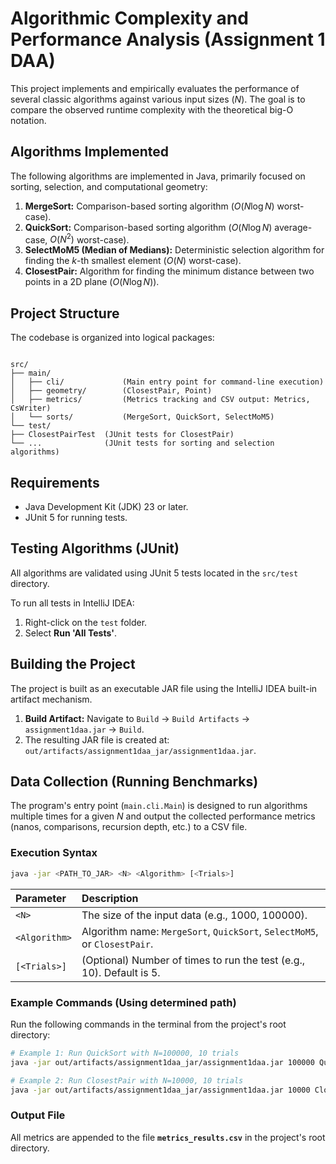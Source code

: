 
# Algorithmic Complexity and Performance Analysis (Assignment 1 DAA)

This project implements and empirically evaluates the performance of several classic algorithms against various input sizes ($N$). The goal is to compare the observed runtime complexity with the theoretical big-O notation.

## Algorithms Implemented

The following algorithms are implemented in Java, primarily focused on sorting, selection, and computational geometry:

1.  **MergeSort:** Comparison-based sorting algorithm ($O(N \log N)$ worst-case).
2.  **QuickSort:** Comparison-based sorting algorithm ($O(N \log N)$ average-case, $O(N^2)$ worst-case).
3.  **SelectMoM5 (Median of Medians):** Deterministic selection algorithm for finding the $k$-th smallest element ($O(N)$ worst-case).
4.  **ClosestPair:** Algorithm for finding the minimum distance between two points in a 2D plane ($O(N \log N)$).

## Project Structure

The codebase is organized into logical packages:

```

src/
├── main/
│   ├── cli/             (Main entry point for command-line execution)
│   ├── geometry/        (ClosestPair, Point)
│   ├── metrics/         (Metrics tracking and CSV output: Metrics, CsWriter)
│   └── sorts/           (MergeSort, QuickSort, SelectMoM5)
└── test/
├── ClosestPairTest  (JUnit tests for ClosestPair)
└── ...              (JUnit tests for sorting and selection algorithms)

````

## Requirements

* Java Development Kit (JDK) 23 or later.
* JUnit 5 for running tests.

## Testing Algorithms (JUnit)

All algorithms are validated using JUnit 5 tests located in the `src/test` directory.

To run all tests in IntelliJ IDEA:
1.  Right-click on the `test` folder.
2.  Select **Run 'All Tests'**.

## Building the Project

The project is built as an executable JAR file using the IntelliJ IDEA built-in artifact mechanism.

1.  **Build Artifact:** Navigate to `Build` -> `Build Artifacts` -> `assignment1daa.jar` -> `Build`.
2.  The resulting JAR file is created at: `out/artifacts/assignment1daa_jar/assignment1daa.jar`.

## Data Collection (Running Benchmarks)

The program's entry point (`main.cli.Main`) is designed to run algorithms multiple times for a given $N$ and output the collected performance metrics (nanos, comparisons, recursion depth, etc.) to a CSV file.

### Execution Syntax

```bash
java -jar <PATH_TO_JAR> <N> <Algorithm> [<Trials>]
````

| Parameter | Description |
| :--- | :--- |
| `<N>` | The size of the input data (e.g., 1000, 100000). |
| `<Algorithm>` | Algorithm name: `MergeSort`, `QuickSort`, `SelectMoM5`, or `ClosestPair`. |
| `[<Trials>]` | (Optional) Number of times to run the test (e.g., 10). Default is 5. |

### Example Commands (Using determined path)

Run the following commands in the terminal from the project's root directory:

```bash
# Example 1: Run QuickSort with N=100000, 10 trials
java -jar out/artifacts/assignment1daa_jar/assignment1daa.jar 100000 QuickSort 10

# Example 2: Run ClosestPair with N=10000, 10 trials
java -jar out/artifacts/assignment1daa_jar/assignment1daa.jar 10000 ClosestPair 10
```

### Output File

All metrics are appended to the file **`metrics_results.csv`** in the project's root directory.

```
```